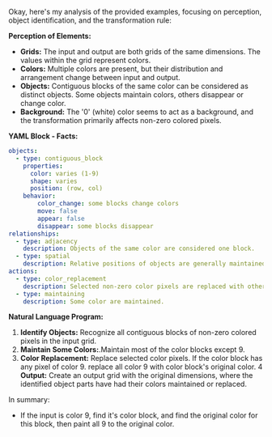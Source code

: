 Okay, here's my analysis of the provided examples, focusing on perception, object identification, and the transformation rule:

**Perception of Elements:**

*   **Grids:** The input and output are both grids of the same dimensions. The values within the grid represent colors.
*   **Colors:** Multiple colors are present, but their distribution and arrangement change between input and output.
*   **Objects:** Contiguous blocks of the same color can be considered as distinct objects. Some objects maintain colors, others disappear or change color.
*   **Background:** The '0' (white) color seems to act as a background, and the transformation primarily affects non-zero colored pixels.

**YAML Block - Facts:**


```yaml
objects:
  - type: contiguous_block
    properties:
      color: varies (1-9)
      shape: varies
      position: (row, col)
    behavior:
        color_change: some blocks change colors
        move: false
        appear: false
        disappear: some blocks disappear
relationships:
  - type: adjacency
    description: Objects of the same color are considered one block.
  - type: spatial
    description: Relative positions of objects are generally maintained, except for color replacement.
actions:
  - type: color_replacement
    description: Selected non-zero color pixels are replaced with other color, most of color 9.
  - type: maintaining
    description: Some color are maintained.

```


**Natural Language Program:**

1.  **Identify Objects:** Recognize all contiguous blocks of non-zero colored pixels in the input grid.
2.  **Maintain Some Colors:**.Maintain most of the color blocks except 9.
3.  **Color Replacement:** Replace selected color pixels. If the color block has any pixel of color 9. replace all color 9 with color block's original color.
4  **Output:** Create an output grid with the original dimensions, where the identified object parts have had their colors maintained or replaced.

In summary:

*   If the input is color 9, find it's color block, and find the original color for this block, then paint all 9 to the original color.
